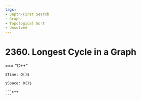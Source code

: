 ```yaml
---
tags:
- Depth-First Search
- Graph
- Topological Sort
- Unsolved
---
```



# 2360. Longest Cycle in a Graph

=== "C++"

    $Time: O()$

    $Space: O()$

    ```c++
    ```